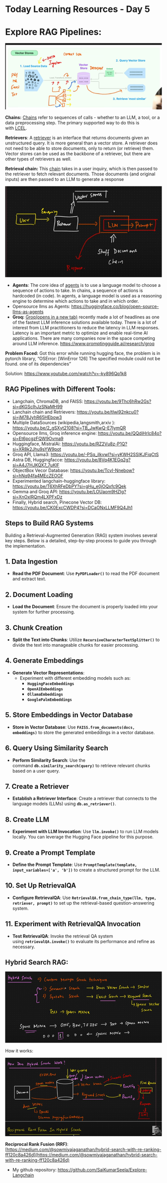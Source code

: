 # Today Learning Resources - Day 5

# Explore RAG Pipelines:

![RagPipeline.png](Today%20Learning%20Resources%20-%20Day%205%20d246a67fba7749f6a58a1889856dcf1b/RagPipeline.png)

**Chains:** [Chains](https://python.langchain.com/v0.1/docs/modules/chains/) refer to sequences of calls - whether to an LLM, a tool, or a data preprocessing step. The primary supported way to do this is with [LCEL](https://python.langchain.com/v0.1/docs/expression_language/).

**Retrievers**: A [retriever](https://python.langchain.com/v0.1/docs/modules/data_connection/retrievers/) is an interface that returns documents given an unstructured query. It is more general than a vector store. A retriever does not need to be able to store documents, only to return (or retrieve) them. Vector stores can be used as the backbone of a retriever, but there are other types of retrievers as well.

**Retrieval chain:** This [chain](https://python.langchain.com/docs/modules/chains/) takes in a user inquiry, which is then
passed to the retriever to fetch relevant documents. Those documents
(and original inputs) are then passed to an LLM to generate a response

![Retriever.png](Today%20Learning%20Resources%20-%20Day%205%20d246a67fba7749f6a58a1889856dcf1b/Retriever.png)

- **Agents**: The core idea of [agents](https://python.langchain.com/v0.1/docs/modules/agents/) is to use a language model to choose a sequence of actions to take. In chains, a sequence of actions is hardcoded (in code). In agents, a language model is used as a reasoning engine to determine which actions to take and in which order.
- Opensource llms as Agents: https://huggingface.co/blog/open-source-llms-as-agents
- **Groq:** [Groq(opens in a new tab)](https://groq.com/) recently made a lot of headlines as one of the fastest LLM inference solutions available today. There is a lot of interest from LLM practitioners to reduce the latency in LLM responses. Latency is an important metric to optimize and enable real-time AI applications. There are many companies now in the space competing around LLM inference.  https://www.promptingguide.ai/research/groq

**Problem Faced:** Got this error while running hugging face, the problem is in pytorch library, “OSError: [WinError 126] The specified module could not be found. one of its dependencies”

Solution: https://www.youtube.com/watch?v=-ky896Qp1k8

## RAG Pipelines with Different Tools:

- Langchain, ChromaDB, and FAISS: https://youtu.be/9Thc6hRw2Gs?si=dKGScIhJzSNaMH99
- Lanchain chain and Retrievers: https://youtu.be/tIwi92nkcu0?si=jM78JyhR65HEbow3
- Multiple DataSources (wikipedia,langsmith,arxiv ):  https://youtu.be/2_gSXyt2108?si=TB_JwKwQ-E7IymQR
- Opensource llms, Groq inference engine: https://youtu.be/QQdiHrIc84o?si=Et6pcgzFQW9Ovma9
- Huggingface, MistralAi: https://youtu.be/RZ2Vu8z-P1Q?si=XR8k2Jhu9sYW9pot
- Groq API, Llama3: https://youtu.be/-PSq_ilkvwI?si=yKWH2SSIKJFiqCtS
- Astra DB, Huggingfacce: https://youtu.be/8Vq4K1EGq2g?si=A4J7HJKQX7_7uKlF
- ObjectBox Vecor Database: https://youtu.be/TcvI-Nnebow?si=hNq94fa4MEcZEOOF
- Experimented langchain-huggingface library: https://youtu.be/T6XhRFeDbPY?si=gHu_e0jOQxfc9Qek
- Gemma and Groq API: https://youtu.be/LOUaom9HZIg?si=XnOxlRQm4LXPFxDz
- Finally, Hybrid search, Pinecone Vector DB: https://youtu.be/CK0ExcCWDP4?si=DCaONxLLMF9Q4Jh1

## **Steps to Build RAG Systems**

Building a Retrieval-Augmented Generation (RAG) system involves several key steps. Below is a detailed, step-by-step process to guide you through the implementation.

## **1. Data Ingestion**

- **Read the PDF Document**: Use **`PyPDFLoader()`** to read the PDF document and extract text.

## **2. Document Loading**

- **Load the Document**: Ensure the document is properly loaded into your system for further processing.

## **3. Chunk Creation**

- **Split the Text into Chunks**: Utilize **`RecursiveCharacterTextSplitter()`** to divide the text into manageable chunks for easier processing.

## **4. Generate Embeddings**

- **Generate Vector Representations**:
    - Experiment with different embedding models such as:
        - **`HuggingFaceEmbeddings`**
        - **`OpenAIEmbeddings`**
        - **`OllamaEmbeddings`**
        - **`GooglePalmEmbeddings`**

## **5. Store Embeddings in Vector Database**

- **Store in Vector Database**: Use **`FAISS.from_documents(docs, embeddings)`** to store the generated embeddings in a vector database.

## **6. Query Using Similarity Search**

- **Perform Similarity Search**: Use the command **`db.similarity_search(query)`** to retrieve relevant chunks based on a user query.

## **7. Create a Retriever**

- **Establish a Retriever Interface**: Create a retriever that connects to the language models (LLMs) using **`db.as_retriever()`**.

## **8. Create LLM**

- **Experiment with LLM Invocation**: Use **`llm.invoke()`** to run LLM models locally. You can leverage the Hugging Face pipeline for this purpose.

## **9. Create a Prompt Template**

- **Define the Prompt Template**: Use **`PromptTemplate(template, input_variables=['a', 'b'])`** to create a structured prompt for the LLM.

## **10. Set Up RetrievalQA**

- **Configure RetrievalQA**: Use **`RetrievalQA.from_chain_type(llm, type, retriever, prompt)`** to set up the retrieval-based question-answering system.

## **11. Experiment with RetrievalQA Invocation**

- **Test RetrievalQA**: Invoke the retrieval QA system using **`retrievalQA.invoke()`** to evaluate its performance and refine as necessary.

## Hybrid Search RAG:

![HybridSearch.png](Today%20Learning%20Resources%20-%20Day%205%20d246a67fba7749f6a58a1889856dcf1b/HybridSearch.png)

How it works:

![HowHybridSearchWorks.png](Today%20Learning%20Resources%20-%20Day%205%20d246a67fba7749f6a58a1889856dcf1b/HowHybridSearchWorks.png)

**Reciprocal Rank Fusion (RRF)**:  [https://medium.com/@sowmiyajaganathan/hybrid-search-with-re-ranking-ff120c8a426d](https://medium.com/@sowmiyajaganathan/hybrid-search-with-re-ranking-ff120c8a426d)

- My github repository:  https://github.com/SaiKumarSeela/Explore-Langchain